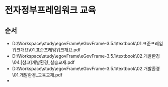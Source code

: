 # 전자정부프레임워크 교육

## 순서
- ‪D:\Workspace\study\egovFrame\eGovFrame-3.5.1\textbook\01.표준프레임워크개요\01.표준프레임워크개요.pdf
- ‪D:\Workspace\study\egovFrame\eGovFrame-3.5.1\textbook\02.개발환경\04.[참고]개발환경_실습교재.pdf
- ‪D:\Workspace\study\egovFrame\eGovFrame-3.5.1\textbook\02.개발환경\01.개발환경_교육교재.pdf
- 